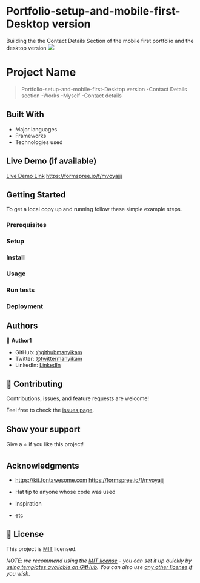 # Portfolio-setup-and-mobile-first- Desktop version
Building the the Contact Details Section of the mobile first portfolio and the desktop version 
![](https://img.shields.io/badge/Microverse-blueviolet)

# Project Name

> Portfolio-setup-and-mobile-first-Desktop version
 -Contact Details section
-Works
-Myself
-Contact details



## Built With

- Major languages
- Frameworks
- Technologies used

## Live Demo (if available)


[Live Demo Link](https://livedemo.com)
            https://formspree.io/f/mvoyajjj


## Getting Started

To get a local copy up and running follow these simple example steps.

### Prerequisites

### Setup

### Install

### Usage

### Run tests

### Deployment



## Authors

👤 **Author1**

- GitHub: [@githubmanyikam](https://github.com/githubmanyikam)
- Twitter: [@twittermanyikam](https://twitter.com/twittermanyikam)
- LinkedIn: [LinkedIn](https://linkedin.com/in/linkedinmanyikam)


## 🤝 Contributing

Contributions, issues, and feature requests are welcome!

Feel free to check the [issues page](../../issues/).

## Show your support

Give a ⭐️ if you like this project!

## Acknowledgments
- https://kit.fontawesome.com
 https://formspree.io/f/mvoyajjj

- Hat tip to anyone whose code was used
- Inspiration
- etc

## 📝 License

This project is [MIT](./LICENSE) licensed.

_NOTE: we recommend using the [MIT license](https://choosealicense.com/licenses/mit/) - you can set it up quickly by [using templates available on GitHub](https://docs.github.com/en/communities/setting-up-your-project-for-healthy-contributions/adding-a-license-to-a-repository). You can also use [any other license](https://choosealicense.com/licenses/) if you wish._
